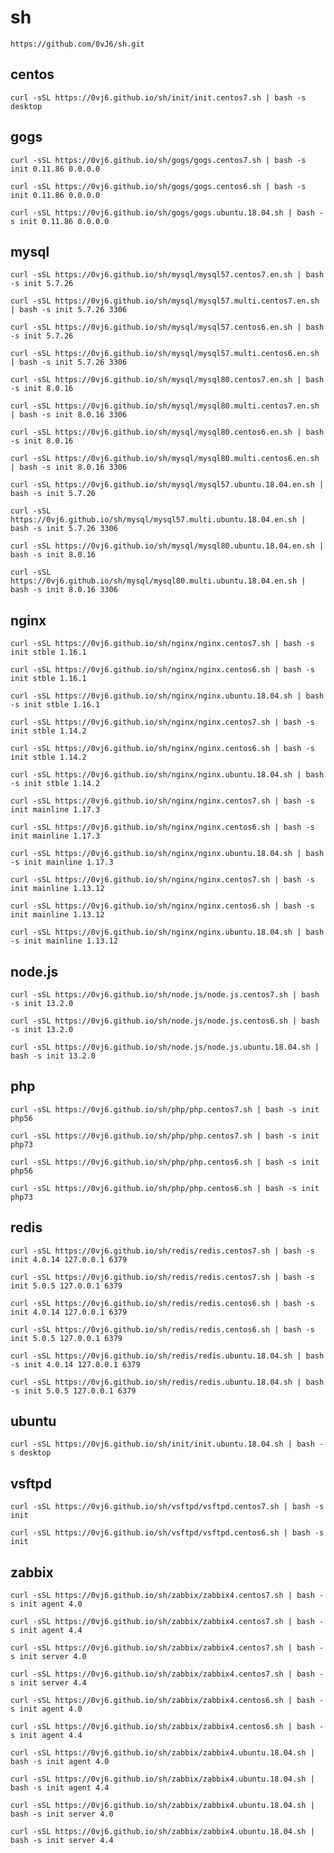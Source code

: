 # sh

    https://github.com/0vJ6/sh.git

## centos

    curl -sSL https://0vj6.github.io/sh/init/init.centos7.sh | bash -s desktop

## gogs

    curl -sSL https://0vj6.github.io/sh/gogs/gogs.centos7.sh | bash -s init 0.11.86 0.0.0.0
    
    curl -sSL https://0vj6.github.io/sh/gogs/gogs.centos6.sh | bash -s init 0.11.86 0.0.0.0
    
    curl -sSL https://0vj6.github.io/sh/gogs/gogs.ubuntu.18.04.sh | bash -s init 0.11.86 0.0.0.0

## mysql

    curl -sSL https://0vj6.github.io/sh/mysql/mysql57.centos7.en.sh | bash -s init 5.7.26
    
    curl -sSL https://0vj6.github.io/sh/mysql/mysql57.multi.centos7.en.sh | bash -s init 5.7.26 3306
    
    curl -sSL https://0vj6.github.io/sh/mysql/mysql57.centos6.en.sh | bash -s init 5.7.26
    
    curl -sSL https://0vj6.github.io/sh/mysql/mysql57.multi.centos6.en.sh | bash -s init 5.7.26 3306
    
    curl -sSL https://0vj6.github.io/sh/mysql/mysql80.centos7.en.sh | bash -s init 8.0.16
    
    curl -sSL https://0vj6.github.io/sh/mysql/mysql80.multi.centos7.en.sh | bash -s init 8.0.16 3306
    
    curl -sSL https://0vj6.github.io/sh/mysql/mysql80.centos6.en.sh | bash -s init 8.0.16
    
    curl -sSL https://0vj6.github.io/sh/mysql/mysql80.multi.centos6.en.sh | bash -s init 8.0.16 3306
    
    curl -sSL https://0vj6.github.io/sh/mysql/mysql57.ubuntu.18.04.en.sh | bash -s init 5.7.26
    
    curl -sSL https://0vj6.github.io/sh/mysql/mysql57.multi.ubuntu.18.04.en.sh | bash -s init 5.7.26 3306
    
    curl -sSL https://0vj6.github.io/sh/mysql/mysql80.ubuntu.18.04.en.sh | bash -s init 8.0.16
    
    curl -sSL https://0vj6.github.io/sh/mysql/mysql80.multi.ubuntu.18.04.en.sh | bash -s init 8.0.16 3306

## nginx

    curl -sSL https://0vj6.github.io/sh/nginx/nginx.centos7.sh | bash -s init stble 1.16.1
    
    curl -sSL https://0vj6.github.io/sh/nginx/nginx.centos6.sh | bash -s init stble 1.16.1
    
    curl -sSL https://0vj6.github.io/sh/nginx/nginx.ubuntu.18.04.sh | bash -s init stble 1.16.1
    
    curl -sSL https://0vj6.github.io/sh/nginx/nginx.centos7.sh | bash -s init stble 1.14.2
    
    curl -sSL https://0vj6.github.io/sh/nginx/nginx.centos6.sh | bash -s init stble 1.14.2
    
    curl -sSL https://0vj6.github.io/sh/nginx/nginx.ubuntu.18.04.sh | bash -s init stble 1.14.2
    
    curl -sSL https://0vj6.github.io/sh/nginx/nginx.centos7.sh | bash -s init mainline 1.17.3
    
    curl -sSL https://0vj6.github.io/sh/nginx/nginx.centos6.sh | bash -s init mainline 1.17.3
    
    curl -sSL https://0vj6.github.io/sh/nginx/nginx.ubuntu.18.04.sh | bash -s init mainline 1.17.3
    
    curl -sSL https://0vj6.github.io/sh/nginx/nginx.centos7.sh | bash -s init mainline 1.13.12
    
    curl -sSL https://0vj6.github.io/sh/nginx/nginx.centos6.sh | bash -s init mainline 1.13.12
    
    curl -sSL https://0vj6.github.io/sh/nginx/nginx.ubuntu.18.04.sh | bash -s init mainline 1.13.12

## node.js
    
    curl -sSL https://0vj6.github.io/sh/node.js/node.js.centos7.sh | bash -s init 13.2.0
    
    curl -sSL https://0vj6.github.io/sh/node.js/node.js.centos6.sh | bash -s init 13.2.0
    
    curl -sSL https://0vj6.github.io/sh/node.js/node.js.ubuntu.18.04.sh | bash -s init 13.2.0

## php
    
    curl -sSL https://0vj6.github.io/sh/php/php.centos7.sh | bash -s init php56
    
    curl -sSL https://0vj6.github.io/sh/php/php.centos7.sh | bash -s init php73
    
    curl -sSL https://0vj6.github.io/sh/php/php.centos6.sh | bash -s init php56
    
    curl -sSL https://0vj6.github.io/sh/php/php.centos6.sh | bash -s init php73

## redis

    curl -sSL https://0vj6.github.io/sh/redis/redis.centos7.sh | bash -s init 4.0.14 127.0.0.1 6379
    
    curl -sSL https://0vj6.github.io/sh/redis/redis.centos7.sh | bash -s init 5.0.5 127.0.0.1 6379
    
    curl -sSL https://0vj6.github.io/sh/redis/redis.centos6.sh | bash -s init 4.0.14 127.0.0.1 6379
    
    curl -sSL https://0vj6.github.io/sh/redis/redis.centos6.sh | bash -s init 5.0.5 127.0.0.1 6379
    
    curl -sSL https://0vj6.github.io/sh/redis/redis.ubuntu.18.04.sh | bash -s init 4.0.14 127.0.0.1 6379
    
    curl -sSL https://0vj6.github.io/sh/redis/redis.ubuntu.18.04.sh | bash -s init 5.0.5 127.0.0.1 6379

## ubuntu

    curl -sSL https://0vj6.github.io/sh/init/init.ubuntu.18.04.sh | bash -s desktop

## vsftpd
    
    curl -sSL https://0vj6.github.io/sh/vsftpd/vsftpd.centos7.sh | bash -s init
    
    curl -sSL https://0vj6.github.io/sh/vsftpd/vsftpd.centos6.sh | bash -s init

## zabbix
    
    curl -sSL https://0vj6.github.io/sh/zabbix/zabbix4.centos7.sh | bash -s init agent 4.0
    
    curl -sSL https://0vj6.github.io/sh/zabbix/zabbix4.centos7.sh | bash -s init agent 4.4
    
    curl -sSL https://0vj6.github.io/sh/zabbix/zabbix4.centos7.sh | bash -s init server 4.0
    
    curl -sSL https://0vj6.github.io/sh/zabbix/zabbix4.centos7.sh | bash -s init server 4.4
    
    curl -sSL https://0vj6.github.io/sh/zabbix/zabbix4.centos6.sh | bash -s init agent 4.0
    
    curl -sSL https://0vj6.github.io/sh/zabbix/zabbix4.centos6.sh | bash -s init agent 4.4
    
    curl -sSL https://0vj6.github.io/sh/zabbix/zabbix4.ubuntu.18.04.sh | bash -s init agent 4.0
    
    curl -sSL https://0vj6.github.io/sh/zabbix/zabbix4.ubuntu.18.04.sh | bash -s init agent 4.4
    
    curl -sSL https://0vj6.github.io/sh/zabbix/zabbix4.ubuntu.18.04.sh | bash -s init server 4.0
    
    curl -sSL https://0vj6.github.io/sh/zabbix/zabbix4.ubuntu.18.04.sh | bash -s init server 4.4
